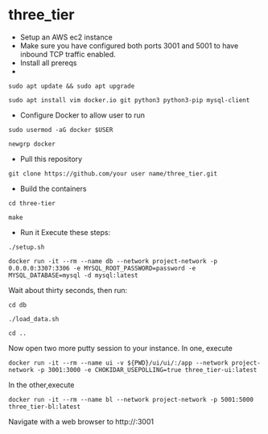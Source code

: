 # three_tier

- Setup an AWS ec2 instance
- Make sure you have configured both ports 3001 and 5001 to have inbound TCP traffic enabled.
- Install all prereqs
- 
`sudo apt update && sudo apt upgrade`

`sudo apt install vim docker.io git python3 python3-pip mysql-client`

- Configure Docker to allow user to run

`sudo usermod -aG docker $USER`

`newgrp docker`


- Pull this repository

`git clone https://github.com/your user name/three_tier.git`

- Build the containers

`cd three-tier`

`make`

- Run it
Execute these steps:

`./setup.sh`

`docker run -it --rm --name db --network project-network -p 0.0.0.0:3307:3306 -e MYSQL_ROOT_PASSWORD=password -e MYSQL_DATABASE=mysql -d mysql:latest`

Wait about thirty seconds, then run:

`cd db`

`./load_data.sh`

`cd ..`

Now open two more putty session to your instance. In one, execute

`docker run -it --rm --name ui -v ${PWD}/ui/ui/:/app --network project-network -p 3001:3000 -e CHOKIDAR_USEPOLLING=true three_tier-ui:latest`

In the other,execute

`docker run -it --rm --name bl --network project-network -p 5001:5000 three_tier-bl:latest`

Navigate with a web browser to 
http://<Your public instance ip>:3001
